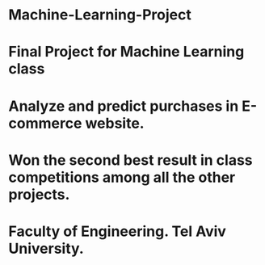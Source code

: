 # Machine-Learning-Project
# Final Project for Machine Learning class
# Analyze and predict purchases in E-commerce website. 
# Won the second best result in class competitions among all the other projects.
# Faculty of Engineering. Tel Aviv University.